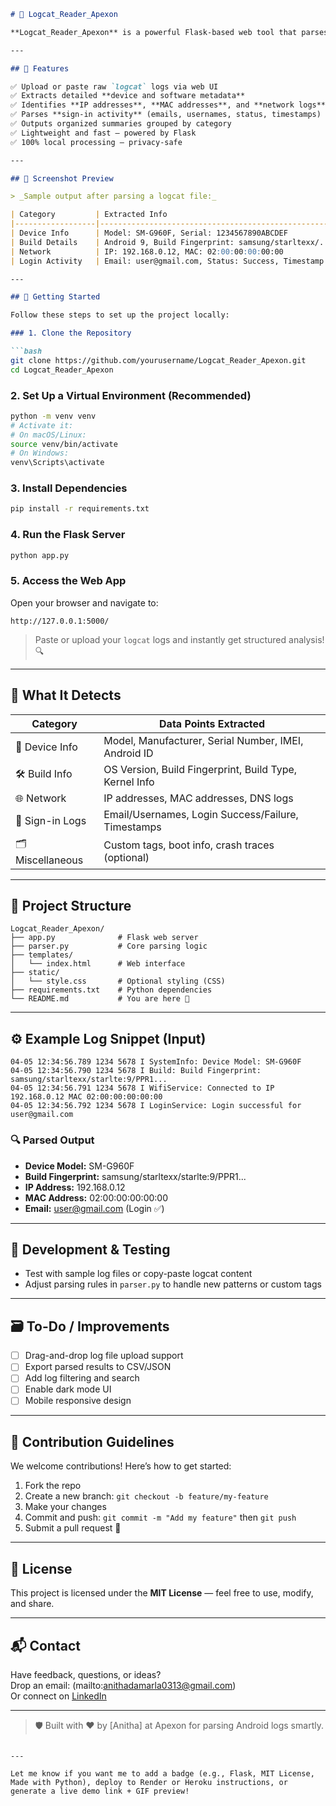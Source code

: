 


```markdown
# 📱 Logcat_Reader_Apexon

**Logcat_Reader_Apexon** is a powerful Flask-based web tool that parses and analyzes Android `logcat` logs. It extracts structured insights such as device metadata, software versions, IP/MAC addresses, and sign-in activity — all presented in a clean, human-readable format.

---

## 🌟 Features

✅ Upload or paste raw `logcat` logs via web UI  
✅ Extracts detailed **device and software metadata**  
✅ Identifies **IP addresses**, **MAC addresses**, and **network logs**  
✅ Parses **sign-in activity** (emails, usernames, status, timestamps)  
✅ Outputs organized summaries grouped by category  
✅ Lightweight and fast — powered by Flask  
✅ 100% local processing — privacy-safe

---

## 📸 Screenshot Preview

> _Sample output after parsing a logcat file:_

| Category         | Extracted Info                                         |
|------------------|--------------------------------------------------------|
| Device Info      | Model: SM-G960F, Serial: 1234567890ABCDEF             |
| Build Details    | Android 9, Build Fingerprint: samsung/starltexx/...   |
| Network          | IP: 192.168.0.12, MAC: 02:00:00:00:00:00              |
| Login Activity   | Email: user@gmail.com, Status: Success, Timestamp: 🕒 |

---

## 🚀 Getting Started

Follow these steps to set up the project locally:

### 1. Clone the Repository

```bash
git clone https://github.com/yourusername/Logcat_Reader_Apexon.git
cd Logcat_Reader_Apexon
```

### 2. Set Up a Virtual Environment (Recommended)

```bash
python -m venv venv
# Activate it:
# On macOS/Linux:
source venv/bin/activate
# On Windows:
venv\Scripts\activate
```

### 3. Install Dependencies

```bash
pip install -r requirements.txt
```

### 4. Run the Flask Server

```bash
python app.py
```

### 5. Access the Web App

Open your browser and navigate to:

```
http://127.0.0.1:5000/
```

> Paste or upload your `logcat` logs and instantly get structured analysis! 🔍

---

## 🧠 What It Detects

| Category         | Data Points Extracted                                   |
|------------------|----------------------------------------------------------|
| 📱 Device Info    | Model, Manufacturer, Serial Number, IMEI, Android ID    |
| 🛠️ Build Info     | OS Version, Build Fingerprint, Build Type, Kernel Info  |
| 🌐 Network        | IP addresses, MAC addresses, DNS logs                   |
| 🔐 Sign-in Logs   | Email/Usernames, Login Success/Failure, Timestamps      |
| 🗂️ Miscellaneous  | Custom tags, boot info, crash traces (optional)         |

---

## 📁 Project Structure

```
Logcat_Reader_Apexon/
├── app.py              # Flask web server
├── parser.py           # Core parsing logic
├── templates/
│   └── index.html      # Web interface
├── static/
│   └── style.css       # Optional styling (CSS)
├── requirements.txt    # Python dependencies
└── README.md           # You are here 🚀
```

---

## ⚙️ Example Log Snippet (Input)

```
04-05 12:34:56.789 1234 5678 I SystemInfo: Device Model: SM-G960F
04-05 12:34:56.790 1234 5678 I Build: Build Fingerprint: samsung/starltexx/starlte:9/PPR1...
04-05 12:34:56.791 1234 5678 I WifiService: Connected to IP 192.168.0.12 MAC 02:00:00:00:00:00
04-05 12:34:56.792 1234 5678 I LoginService: Login successful for user@gmail.com
```

### 🔍 Parsed Output

- **Device Model:** SM-G960F  
- **Build Fingerprint:** samsung/starltexx/starlte:9/PPR1...  
- **IP Address:** 192.168.0.12  
- **MAC Address:** 02:00:00:00:00:00  
- **Email:** user@gmail.com (Login ✅)

---

## 🧪 Development & Testing

- Test with sample log files or copy-paste logcat content
- Adjust parsing rules in `parser.py` to handle new patterns or custom tags

---

## 🗃️ To-Do / Improvements

- [ ] Drag-and-drop log file upload support  
- [ ] Export parsed results to CSV/JSON  
- [ ] Add log filtering and search  
- [ ] Enable dark mode UI  
- [ ] Mobile responsive design  

---

## 🤝 Contribution Guidelines

We welcome contributions! Here’s how to get started:

1. Fork the repo
2. Create a new branch: `git checkout -b feature/my-feature`
3. Make your changes
4. Commit and push: `git commit -m "Add my feature"` then `git push`
5. Submit a pull request 🎉

---

## 📄 License

This project is licensed under the **MIT License** — feel free to use, modify, and share.

---

## 📬 Contact

Have feedback, questions, or ideas?  
Drop an email: (mailto:anithadamarla0313@gmail.com)  
Or connect on [LinkedIn](https://www.linkedin.com/in/anitha0313/)

---

> 🛡️ Built with ❤️ by [Anitha] at Apexon for parsing Android logs smartly.
```

---

Let me know if you want me to add a badge (e.g., Flask, MIT License, Made with Python), deploy to Render or Heroku instructions, or generate a live demo link + GIF preview!
